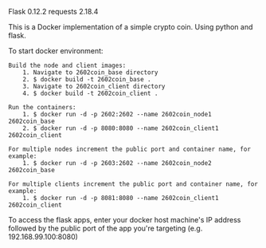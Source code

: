 Flask 0.12.2
requests 2.18.4

This is a Docker implementation of a simple crypto coin. Using python and flask.

To start docker environment:

	Build the node and client images:
		1. Navigate to 2602coin_base directory
		2. $ docker build -t 2602coin_base .
		3. Navigate to 2602coin_client directory
		4. $ docker build -t 2602coin_client .

	Run the containers:
		1. $ docker run -d -p 2602:2602 --name 2602coin_node1 2602coin_base
		2. $ docker run -d -p 8080:8080 --name 2602coin_client1 2602coin_client

	For multiple nodes increment the public port and container name, for example:
		1. $ docker run -d -p 2603:2602 --name 2602coin_node2 2602coin_base

	For multiple clients increment the public port and container name, for example:
		1. $ docker run -d -p 8081:8080 --name 2602coin_client1 2602coin_client

To access the flask apps, enter your docker host machine's IP address followed by the public port of the app you're targeting (e.g. 192.168.99.100:8080)
